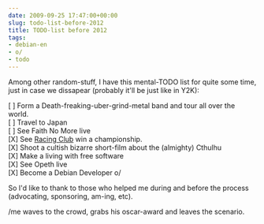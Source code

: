 ```yaml
---  
date: 2009-09-25 17:47:00+00:00  
slug: todo-list-before-2012  
title: TODO-list before 2012  
tags:  
- debian-en  
- o/  
- todo  
---  
```

  
Among other random-stuff, I have this mental-TODO list for quite some time, just in case we dissapear (probably it'll be just like in Y2K):  
  
[ ] Form a Death-freaking-uber-grind-metal band and tour all over the world.  
[ ] Travel to Japan  
[ ] See Faith No More live  
[X] See [Racing Club](http://en.wikipedia.org/wiki/Racing_Club_de_Avellaneda) win a championship.  
[X] Shoot a cultish bizarre short-film about the (almighty) Cthulhu  
[X] Make a living with free software  
[X] See Opeth live  
[X] Become a Debian Developer o/  
  
So I'd like to thank to those who helped me during and before the process (advocating, sponsoring, am-ing, etc).  
  
/me waves to the crowd, grabs his oscar-award and leaves the scenario.  
